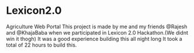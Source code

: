 # Lexicon2.0
Agriculture Web Portal
This project is made by me and my friends @Rajesh and @KhajaBaba when we participated in Lexicon 2.0 Hackathon.(We didnt win it thogh)
It was a good experience building this all night long 
It took a total of 22 hours to build this.
